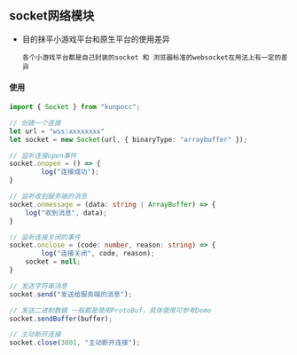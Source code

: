 ## socket网络模块

* 目的抹平小游戏平台和原生平台的使用差异

  `各个小游戏平台都是自己封装的socket 和 浏览器标准的websocket在用法上有一定的差异`



#### 使用

```typescript
import { Socket } from "kunpocc";

// 创建一个连接
let url = "wss:xxxxxxxx"
let socket = new Socket(url, { binaryType: "arraybuffer" });

// 监听连接open事件
socket.onopen = () => {
		log("连接成功");
}

// 监听收到服务端的消息
socket.onmessage = (data: string | ArrayBuffer) => {
    log("收到消息", data);
}

// 监听连接关闭的事件
socket.onclose = (code: number, reason: string) => {
		log("连接关闭", code, reason);
    socket = null;
}

// 发送字符串消息
socket.send("发送给服务端的消息");

// 发送二进制数据 一般都是使用ProtoBuf，具体使用可参考Demo
socket.sendBuffer(buffer);

// 主动断开连接
socket.close(3001, "主动断开连接");
```



